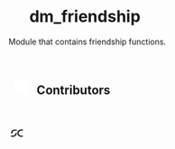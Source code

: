 # <img src="/public/favicon.ico" width="17" height="17" /> &nbsp; dm_friendship

Module that contains friendship functions.

<br>

<h2> &nbsp; <img src="/public/img/technologies/github.svg" width="25"> &nbsp; Contributors </h2> <br>

<a href="https://github.com/SzymCode" target="_blank"><img src="/public/img/contributors/szymcode.svg" width="30" height="30" /></a>
